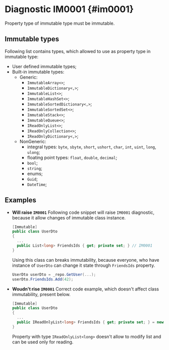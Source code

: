 # Diagnostic IM0001 {#im0001}

Property type of immutable type must be immutable.

## Immutable types
Following list contains types, which allowed to use as property type in immutable type:
- User defined immutable types;
- Built-in immutable types:
    - Generic:
      - `ImmutableArray<>`;
      - `ImmutableDictionary<,>`;
      - `ImmutableList<>`;
      - `ImmutableHashSet<>`;
      - `ImmutableSortedDictionary<,>`;
      - `ImmutableSortedSet<>`;
      - `ImmutableStack<>`;
      - `ImmutableQueue<>`;
      - `IReadOnlyList<>`;
      - `IReadOnlyCollection<>`;
      - `IReadOnlyDictionary<,>`;
    - NonGeneric:
      - integral types: `byte`, `sbyte`, `short`, `ushort`, `char`, `int`, `uint`, `long`, `ulong`;
      - floating point types: `float`, `double`, `decimal`;
      - `bool`;
      - `string`;
      - enums;
      - `Guid`;
      - `DateTime`;

## Examples

<div class="tabbed">

- <b class="tab-title">Will raise `IM0001`</b>
  Following code snippet will raise `IM0001` diagnostic, because it allow changes of immutable class instance.
  ```csharp
  [Immutable]
  public class UserDto
  {
    ...
    public List<long> FriendsIds { get; private set; } // IM0001
  }
  ```

  Using this class can breaks immutability, because everyone, who have instance of `UserDto` can change it state through `FriendsIds` property.
  ```csharp
  UserDto userDto = _repo.GetUser(...);
  userDto.FriendsIds.Add(42);
  ```
- <b class="tab-title">Woudn't rise `IM0001`</b>
  Correct code example, which doesn't affect class immutability, present below.
  ```csharp
  [Immutable]
  public class UserDto
  {
    ...
    public IReadOnlyList<long> FriendsIds { get; private set; } = new List<long>();
  }
  ```

  Property with type `IReadOnlyList<long>` doesn't allow to modify list and can be used only for reading.

</div>
